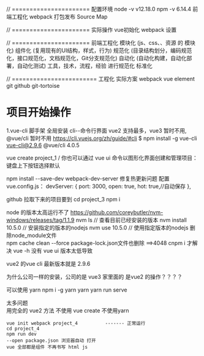 // ======================
配置环境
node -v
v12.18.0
npm -v
6.14.4
前端工程化
webpack
打包发布
Source Map

// ======================
实际操作
vue初始化
webpack 设置


// ======================
前端工程化
模块化 (js、css、、资源 的 模块化)
组件化 (复用现有的UI结构，样式，行为)
规范化 (目录结构划分，编码规范化，接口规范化，文档规范化，Git分支规范化)
自动化 (自动化构建，自动化部署，自动化测试)
工具，技术，流程，经验  进行规范化 标准化

// ========================
工程化 实际方案
webpack
vue
element
git  github git-tortoise

# 项目开始操作
1.vue-cli 脚手架 全局安装    cli--命令行界面
vue2 支持最多，vue3 暂时不用, @vue/cli 暂时不用
https://cli.vuejs.org/zh/guide/#cli
$ npm install -g vue-cli
 vue-cli@2.9.6   @vue/cli 4.0.5

 vue create project_1     /   你也可以通过 vue ui 命令以图形化界面创建和管理项目：
 键盘上下按钮选择默认

 npm install --save-dev webpack-dev-server
 修复热更新问题  配置 vue.config.js：   devServer: { port: 3000, open: true, hot: true,//自动保存 },

 github 拉取下来的项目要到 cd project_3  npm i

 node 的版本太高运行不了  https://github.com/coreybutler/nvm-windows/releases/tag/1.1.9
 nvm ls   // 查看目前已经安装的版本
 nvm install 10.5.0  // 安装指定的版本的nodejs
 nvm use 10.5.0  // 使用指定版本的nodejs
删除node_module文件   
npm cache clean --force       package-lock.json文件也删除     ==>4048
cnpm i   才解决
vue -h   没有 vue ui 版本太低导致



vue2 的vue cli 最新版本就是 2.9.6

为什么公司一样的安装，公司的是 vue3   家里面的 是vue2 的操作？？？？

可以使用 yarn 
npm i -g yarn
yarn      yarn run serve

太多问题  
用完全的 vue2 方法 不使用 vue create   不使用yarn

    vue init webpack project_4          ------- 正常运行
    cd project_4 
    npm run dev 
    --open package.json 浏览器自动 打开
    vue 全部都是组件 不再书写 html js